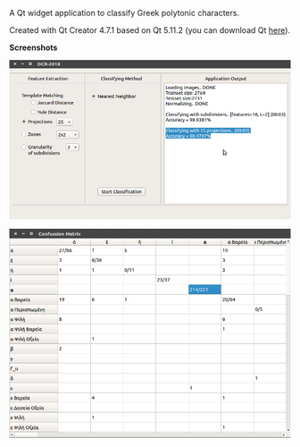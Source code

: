 A Qt widget application to classify Greek polytonic characters.

Created with Qt Creator 4.7.1 based on Qt 5.11.2 (you can download Qt [here](http://download.qt.io/official_releases/qt/)).


**Screenshots**

![alt text](demo.png)

![alt text](demo2.png)
